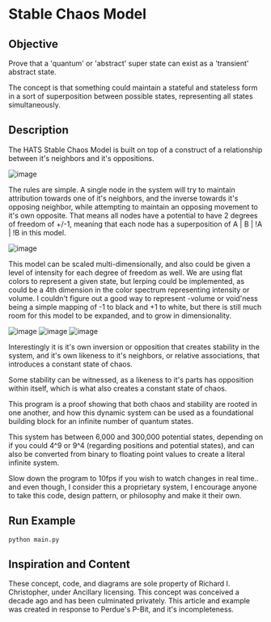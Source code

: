 # Stable Chaos Model

## Objective 
Prove that a 'quantum' or 'abstract' super state can exist as a 'transient' abstract state.

The concept is that something could maintain a stateful and stateless form in a sort of superposition between possible states, representing all states simultaneously.

## Description
The HATS Stable Chaos Model is built on top of a construct of a relationship between it's neighbors and it's oppositions.

![image](https://github.com/alephpt/HATS/assets/87874714/70f12062-4cba-45ec-8c22-718742c881ad)

The rules are simple. A single node in the system will try to maintain attribution towards one of it's neighbors, and the inverse towards it's opposing neighbor, while attempting to maintain an opposing movement to it's own opposite. That means all nodes have a potential to have 2 degrees of freedom of +/-1, meaning that each node has a superposition of A | B | !A | !B in this model.

![image](https://github.com/alephpt/HATS/assets/87874714/1db6fdc9-057e-41a1-8212-747bf69b0edb)

This model can be scaled multi-dimensionally, and also could be given a level of intensity for each degree of freedom as well. We are using flat colors to represent a given state, but lerping could be implemented, as could be a 4th dimension in the color spectrum representing intensity or volume. I couldn't figure out a good way to represent -volume or void'ness being a simple mapping of -1 to black and +1 to white, but there is still much room for this model to be expanded, and to grow in dimensionality.

![image](https://github.com/alephpt/HATS/assets/87874714/52474074-1779-49d7-8d72-f0c840cc4f7c)
![image](https://github.com/alephpt/HATS/assets/87874714/f258792f-20cc-4cb9-8388-ba8eb582640e)
![image](https://github.com/alephpt/HATS/assets/87874714/912b984e-380b-4b63-b19a-b45a9848d140)


Interestingly it is it's own inversion or opposition that creates stability in the system, and it's own likeness to it's neighbors, or relative associations, that introduces a constant state of chaos.

Some stability can be witnessed, as a likeness to it's parts has opposition within itself, which is what also creates a constant state of chaos.

This program is a proof showing that both chaos and stability are rooted in one another, and how this dynamic system can be used as a foundational building block for an infinite number of quantum states. 

This system has between 6,000 and 300,000 potential states, depending on if you could 4^9 or 9^4 (regarding positions and potential states), and can also be converted from binary to floating point values to create a literal infinite system.

Slow down the program to 10fps if you wish to watch changes in real time.. and even though, I consider this a proprietary system, I encourage anyone to take this code, design pattern, or philosophy and make it their own.

## Run Example
`python main.py`

## Inspiration and Content
These concept, code, and diagrams are sole property of Richard I. Christopher, under Ancillary licensing. This concept was conceived a decade ago and has been culminated privately. This article and example was created in response to Perdue's P-Bit, and it's incompleteness. 
